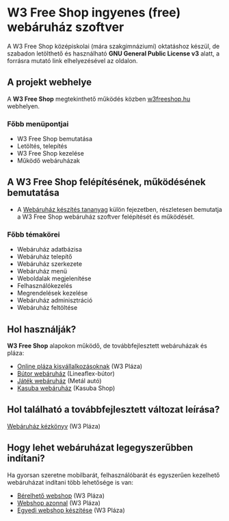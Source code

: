 # **W3 Free Shop**  ingyenes (free) webáruház szoftver

A W3 Free Shop középiskolai (mára szakgimnáziumi) oktatáshoz készül, de szabadon letölthető és használható **GNU General Public License v3** alatt, a forrásra mutató link elhelyezésével az oldalon.

## A projekt webhelye
A **W3 Free Shop** megtekinthető működés közben [w3freeshop.hu](http://w3freeshop.hu/) webhelyen.

### Főbb menüpontjai
* W3 Free Shop bemutatása
* Letöltés, telepítés
* W3 Free Shop kezelése
* Működő webáruházak


## A W3 Free Shop felépítésének, működésének bemutatása
* A [Webáruház készítés tananyag](http://webfejlesztes.gtportal.eu/) külön fejezetben, részletesen bemutatja a W3 Free Shop webáruház szoftver felépítését és működését.

### Főbb témakörei
* Webáruház adatbázisa
* Webáruház telepítő
* Webáruház szerkezete
* Webáruház menü
* Weboldalak megjelenítése
* Felhasználókezelés
* Megrendelések kezelése
* Webáruház adminisztráció
* Webáruház feltöltése

## Hol használják?
**W3 Free Shop** alapokon működő, de továbbfejlesztett webáruházak és pláza:
* [Online pláza kisvállalkozásoknak](https://www.w3plaza.hu/)  (W3 Pláza)
* [Bútor webáruház](https://www.lineaflex-butor.hu/) (Lineaflex-bútor)
* [Játék webáruház](https://www.metalauto.hu/) (Metál autó)
* [Kasuba webáruház](https://www.w3plaza.hu/kasuba/) (Kasuba Shop)

## Hol található a továbbfejlesztett változat leírása?
[Webáruház kézkönyv](https://www.w3plaza.hu/?f0=webaruhaz_kezkonyv) (W3 Pláza)

## Hogy lehet webáruházat legegyszerűbben indítani?
Ha gyorsan szeretne mobilbarát, felhasználóbarát és egyszerűen kezelhető webáruházat indítani több lehetősége is van:
* [Bérelhető webshop](https://www.w3plaza.hu/?f0=berelheto_webshop_(2000ft)) (W3 Pláza)
* [Webshop azonnal](https://www.w3plaza.hu/?f0=webshop_azonnal) (W3 Pláza)
* [Egyedi webshop készítése](https://www.w3plaza.hu/?f0=egyedi_webshop_keszitese) (W3 Pláza)


